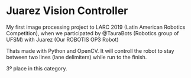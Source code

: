 # Juarez Vision Controller

My first image processing project to LARC 2019 (Latin American Robotics Competition), when we participated by @TauraBots (Robotics group of UFSM) with Juarez (Our ROBOTIS OP3 Robot)

Thats made with Python and OpenCV. It will controll the robot to stay between two lines (lane delimiters) while run to the finish.

3º place in this category.
